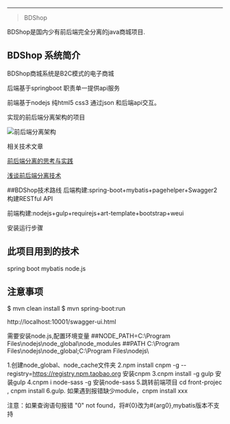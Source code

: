 ------------------------------------------------

> BDShop 

BDShop是国内少有前后端完全分离的java商城项目.
## BDShop 系统简介
BDShop商城系统是B2C模式的电子商城

后端基于springboot 职责单一提供api服务

前端基于nodejs 纯html5 css3 通过json 和后端api交互。


实现的前后端分离架构的项目

![前后端分离架构](https://git.oschina.net/uploads/images/2017/0426/154407_2f5bf086_127930.png "前后端分离架构")





相关技术文章

[前后端分离的思考与实践](http://blog.jobbole.com/65513/)

[浅谈前后端分离技术](http://www.jianshu.com/p/f1287e1aee50)


##BDShop技术路线
后端构建:spring-boot+mybatis+pagehelper+Swagger2构建RESTful API

前端构建:nodejs+gulp+requirejs+art-template+bootstrap+weui


安装运行步骤



## 此项目用到的技术
  spring boot mybatis node.js

## 注意事项
   
   $ mvn clean install
   $ mvn spring-boot:run

http://localhost:10001/swagger-ui.html
 
需要安装node.js,配置环境变量
##NODE_PATH=C:\Program Files\nodejs\node_global\node_modules
##PATH C:\Program Files\nodejs\node_global;C:\Program Files\nodejs\

1.创建node_global、node_cache文件夹
2.npm install cnpm -g --registry=https://registry.npm.taobao.org  安装cnpm
3.cnpm install -g gulp   安装gulp
4.cnpm i node-sass -g    安装node-sass
5.跳转前端项目 cd front-projec , cnpm install
6.gulp.  如果遇到报错缺少module，cnpm install xxx

注意：如果查询语句报错 "0" not found，将#{0}改为#{arg0},mybatis版本不支持


   


   
   
